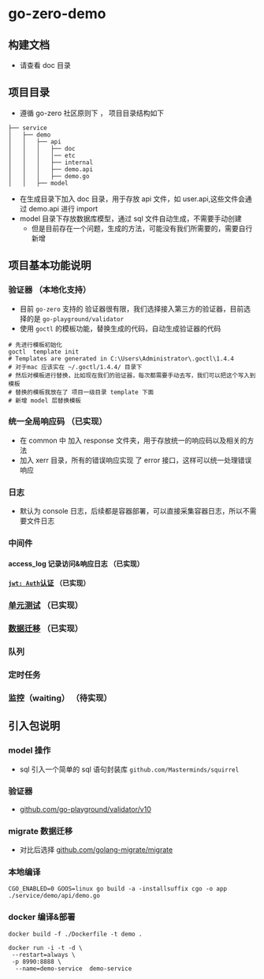 # go-zero-demo

## 构建文档
- 请查看 doc 目录

## 项目目录

- 遵循 go-zero 社区原则下 ， 项目目录结构如下

```
├── service
│   ├── demo
│   │   ├── api
│   │   │   ├── doc
│   │   │   │── etc   
│   │   │   ├── internal
│   │   │   ├── demo.api
│   │   │   ├── demo.go
│   │   ├── model
```

- 在生成目录下加入 doc 目录，用于存放 api 文件，如 user.api,这些文件会通过 demo.api 进行 import
- model 目录下存放数据库模型，通过 sql 文件自动生成，不需要手动创建
  - 但是目前存在一个问题，生成的方法，可能没有我们所需要的，需要自行新增

## 项目基本功能说明

### 验证器 （本地化支持）
- 目前 `go-zero` 支持的 验证器很有限，我们选择接入第三方的验证器，目前选择的是 `go-playground/validator`
- 使用 `goctl` 的模板功能，替换生成的代码，自动生成验证器的代码

```shell
# 先进行模板初始化
goctl  template init 
# Templates are generated in C:\Users\Administrator\.goctl\1.4.4
# 对于mac 应该实在 ~/.goctl/1.4.4/ 目录下
# 然后对模板进行替换，比如现在我们的验证器，每次都需要手动去写，我们可以把这个写入到模板
# 替换的模板我放在了 项目一级目录 template 下面
# 新增 model 层替换模板
```

### 统一全局响应码 （已实现）
- 在 common 中 加入 response 文件夹，用于存放统一的响应码以及相关的方法
- 加入 xerr 目录，所有的错误响应实现 了 error 接口，这样可以统一处理错误响应

### 日志
- 默认为 console 日志，后续都是容器部署，可以直接采集容器日志，所以不需要文件日志

### 中间件

#### access_log  记录访问&响应日志 （已实现）

#### [`jwt: Auth`认证](./doc/04用户详情.md) （已实现）



### [单元测试](./doc/05单元测试.md) （已实现）

### [数据迁移](./doc/06数据迁移.md) （已实现）

### 队列

### 定时任务

### 监控（waiting） （待实现）

## 引入包说明

### model 操作

- sql 引入一个简单的 sql 语句封装库 `github.com/Masterminds/squirrel`

### 验证器

- [github.com/go-playground/validator/v10](https://github.com/go-playground/validator)

### migrate 数据迁移 

- 对比后选择 [github.com/golang-migrate/migrate](https://github.com/golang-migrate/migrate)

### 本地编译

`CGO_ENABLED=0 GOOS=linux go build -a -installsuffix cgo -o app ./service/demo/api/demo.go`

### docker 编译&部署
`docker build -f ./Dockerfile -t demo .`

```shell
docker run -i -t -d \
 --restart=always \
 -p 8990:8888 \
  --name=demo-service  demo-service
```
